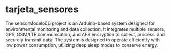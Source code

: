 # tarjeta_sensores

The sensorModelo06 project is an Arduino-based system designed for environmental monitoring and data collection. It integrates multiple sensors, GPS, GSM/LTE communication, and AES encryption to collect, process, and securely transmit data. The system is designed to operate efficiently with low power consumption, utilizing deep sleep modes to conserve energy.
